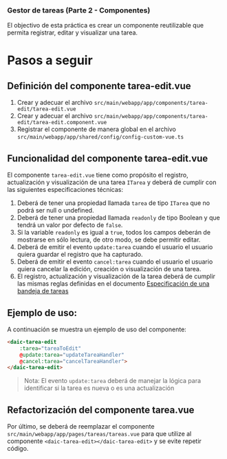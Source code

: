 ### Gestor de tareas (Parte 2 - Componentes)

El objectivo de esta práctica es crear un componente reutilizable que permita registrar, editar y visualizar una tarea.


# Pasos a seguir

## Definición del componente tarea-edit.vue
1. Crear y adecuar el archivo `src/main/webapp/app/components/tarea-edit/tarea-edit.vue`
2. Crear y adecuar el archivo `src/main/webapp/app/components/tarea-edit/tarea-edit.component.vue`
3. Registrar el componente de manera global en el archivo `src/main/webapp/app/shared/config/config-custom-vue.ts`


## Funcionalidad del componente tarea-edit.vue

El componente `tarea-edit.vue` tiene como propósito el registro, actualización y visualización de una tarea `ITarea` y deberá de cumplir con las siguientes especificaciones técnicas:

1. Deberá de tener una propiedad llamada `tarea` de tipo `ITarea` que no podrá ser null o undefined.
2. Deberá de tener una propiedad llamada `readonly` de tipo Boolean y que tendrá un valor por defecto de `false`.
3. Si la variable `readonly` es igual a `true`, todos los campos deberán de mostrarse en sólo lectura, de otro modo, se debe permitir editar.
4. Deberá de emitir el evento `update:tarea` cuando el usuario el usuario quiera guardar el registro que ha capturado.
5. Deberá de emitir el evento `cancel:tarea` cuando el usuario el usuario quiera cancelar la edición, creación o visualización de una tarea.
6. El registro, actualización y visualización de la tarea deberá de cumplir las mismas reglas definidas en el documento [Especificación de una bandeja de tareas](EJERCICIO_1.md)


## Ejemplo de uso:

A continuación se muestra un ejemplo de uso del componente:

```html
<daic-tarea-edit 
    :tarea="tareaToEdit" 
    @update:tarea="updateTareaHandler"
    @cancel:tarea="cancelTareaHandler">
</daic-tarea-edit>
```

> Nota: El evento `update:tarea` deberá de manejar la lógica para identificar si la tarea es nueva o es una actualización


## Refactorización del componente tarea.vue

Por último, se deberá de reemplazar el componente `src/main/webapp/app/pages/tareas/tareas.vue` para que utilize al componente `<daic-tarea-edit></daic-tarea-edit>` y se evite repetir código.
